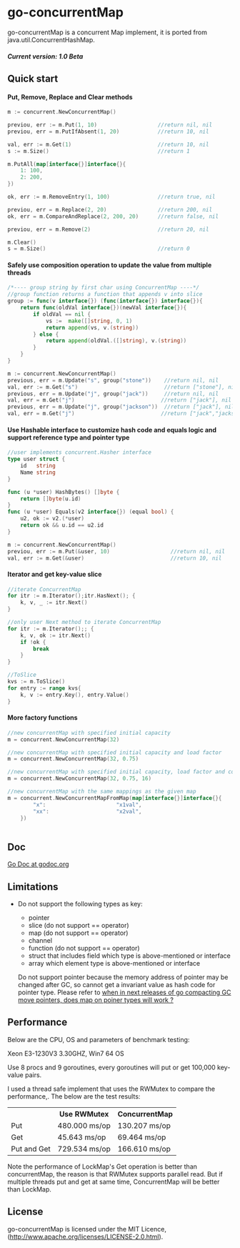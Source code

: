 go-concurrentMap
================

go-concurrentMap is a concurrent Map implement, it is ported from java.util.ConcurrentHashMap.

##### Current version: 1.0 Beta

## Quick start

#### Put, Remove, Replace and Clear methods

```go
m := concurrent.NewConcurrentMap()

previou, err := m.Put(1, 10)                   //return nil, nil
previou, err = m.PutIfAbsent(1, 20)            //return 10, nil

val, err := m.Get(1)                           //return 10, nil
s := m.Size()                                  //return 1

m.PutAll(map[interface{}]interface{}{
	1: 100,
	2: 200,
})

ok, err := m.RemoveEntry(1, 100)               //return true, nil

previou, err = m.Replace(2, 20)                //return 200, nil
ok, err = m.CompareAndReplace(2, 200, 20)      //return false, nil

previou, err = m.Remove(2)                     //return 20, nil

m.Clear()
s = m.Size()                                   //return 0

```

#### Safely use composition operation to update the value from multiple threads

```go
/*---- group string by first char using ConcurrentMap ----*/
//group function returns a function that appends v into slice
group := func(v interface{}) (func(interface{}) interface{}){
    return func(oldVal interface{})(newVal interface{}){
		if oldVal == nil {
			vs :=  make([]string, 0, 1)
			return append(vs, v.(string))
		} else {
			return append(oldVal.([]string), v.(string))
		}
	}
}

m := concurrent.NewConcurrentMap()
previous, err = m.Update("s", group("stone"))    //return nil, nil
val, err := m.Get("s")                           //return ["stone"], nil
previous, err = m.Update("j", group("jack"))     //return nil, nil
val, err = m.Get("j")                           //return ["jack"], nil
previous, err = m.Update("j", group("jackson"))  //return ["jack"], nil
val, err = m.Get("j")                           //return ["jack","jackson"], nil

```

#### Use Hashable interface to customize hash code and equals logic and support reference type and pointer type

```go
//user implements concurrent.Hasher interface
type user struct {
	id   string
	Name string
}

func (u *user) HashBytes() []byte {
	return []byte(u.id)
}
func (u *user) Equals(v2 interface{}) (equal bool) {
	u2, ok := v2.(*user)
	return ok && u.id == u2.id
}

m := concurrent.NewConcurrentMap()
previou, err := m.Put(&user, 10)                   //return nil, nil
val, err := m.Get(&user)                           //return 10, nil
```

#### Iterator and get key-value slice

```go
//iterate ConcurrentMap
for itr := m.Iterator();itr.HasNext(); {
	k, v, _ := itr.Next()
}

//only user Next method to iterate ConcurrentMap
for itr := m.Iterator();; {
	k, v, ok := itr.Next()
	if !ok {
		break
	}
}

//ToSlice
kvs := m.ToSlice()
for entry := range kvs{
	k, v := entry.Key(), entry.Value()
}
```

#### More factory functions

```go
//new concurrentMap with specified initial capacity
m = concurrent.NewConcurrentMap(32)

//new concurrentMap with specified initial capacity and load factor
m = concurrent.NewConcurrentMap(32, 0.75)

//new concurrentMap with specified initial capacity, load factor and concurrent level
m = concurrent.NewConcurrentMap(32, 0.75, 16)

//new concurrentMap with the same mappings as the given map
m = concurrent.NewConcurrentMapFromMap(map[interface{}]interface{}{
		"x":                      "x1val",
		"xx":                     "x2val",
	})
	
```

## Doc

[Go Doc at godoc.org](https://godoc.org/github.com/fanliao/go-concurrentMap)

## Limitations

* Do not support the following types as key:

   - pointer
   - slice (do not support == operator)
   - map (do not support == operator)
   - channel 
   - function (do not support == operator)
   - struct that includes field which type is above-mentioned or interface
   - array which element type is above-mentioned or interface

   Do not support pointer because the memory address of pointer may be changed after GC, so cannot get a invariant value as hash code for pointer type. Please refer to [when  in next releases of go compacting GC move pointers, does map on poiner types will work ?](https://groups.google.com/forum/#!topic/golang-nuts/AFEf6VM-qrY)

## Performance

Below are the CPU, OS and parameters of benchmark testing: 
 
Xeon E3-1230V3 3.30GHZ, Win7 64 OS

Use 8 procs and 9 goroutines, every goroutines will put or get 100,000 key-value pairs.

I used a thread safe implement that uses the RWMutex to compare the performance,. The below are the test results:

<table>
	<tr>
		<th></th>
		<th>Use RWMutex</th>
		<th>ConcurrentMap</th>
	</tr>
	<tr>
		<td>Put</td>
		<td>480.000 ms/op</td>
		<td>130.207 ms/op</td>
	</tr>
		<td>Get</td>
		<td>45.643 ms/op</td>
		<td>69.464 ms/op</td>
	<tr>
		<td>Put and Get</td>
		<td>729.534 ms/op</td>
		<td>166.610 ms/op</td>
	</tr>
</table>

Note the performance of LockMap's Get operation is better than concurrentMap, the reason is that RWMutex supports parallel read. But if multiple threads put and get at same time, ConcurrentMap will be better than LockMap.

## License

go-concurrentMap is licensed under the MIT Licence, (http://www.apache.org/licenses/LICENSE-2.0.html).
